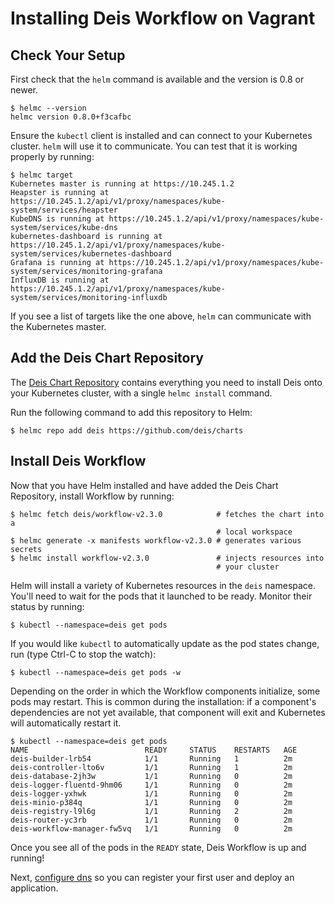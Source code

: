 # Installing Deis Workflow on Vagrant

## Check Your Setup

First check that the `helm` command is available and the version is 0.8 or newer.

```
$ helmc --version
helmc version 0.8.0+f3cafbc
```

Ensure the `kubectl` client is installed and can connect to your Kubernetes cluster. `helm` will
use it to communicate. You can test that it is working properly by running:

```
$ helmc target
Kubernetes master is running at https://10.245.1.2
Heapster is running at https://10.245.1.2/api/v1/proxy/namespaces/kube-system/services/heapster
KubeDNS is running at https://10.245.1.2/api/v1/proxy/namespaces/kube-system/services/kube-dns
kubernetes-dashboard is running at https://10.245.1.2/api/v1/proxy/namespaces/kube-system/services/kubernetes-dashboard
Grafana is running at https://10.245.1.2/api/v1/proxy/namespaces/kube-system/services/monitoring-grafana
InfluxDB is running at https://10.245.1.2/api/v1/proxy/namespaces/kube-system/services/monitoring-influxdb
```

If you see a list of targets like the one above, `helm` can communicate with the Kubernetes master.

## Add the Deis Chart Repository

The [Deis Chart Repository](https://github.com/deis/charts) contains everything you
need to install Deis onto your Kubernetes cluster, with a single `helmc install` command.

Run the following command to add this repository to Helm:

```
$ helmc repo add deis https://github.com/deis/charts
```

## Install Deis Workflow

Now that you have Helm installed and have added the Deis Chart Repository, install Workflow by running:

```
$ helmc fetch deis/workflow-v2.3.0            # fetches the chart into a
                                              # local workspace
$ helmc generate -x manifests workflow-v2.3.0 # generates various secrets
$ helmc install workflow-v2.3.0               # injects resources into
                                              # your cluster
```

Helm will install a variety of Kubernetes resources in the `deis` namespace.
You'll need to wait for the pods that it launched to be ready. Monitor their status
by running:

```
$ kubectl --namespace=deis get pods
```

If you would like `kubectl` to automatically update as the pod states change, run (type Ctrl-C to stop the watch):
```
$ kubectl --namespace=deis get pods -w
```

Depending on the order in which the Workflow components initialize, some pods may restart. This is common during the
installation: if a component's dependencies are not yet available, that component will exit and Kubernetes will
automatically restart it.

```
$ kubectl --namespace=deis get pods
NAME                          READY     STATUS    RESTARTS   AGE
deis-builder-lrb54            1/1       Running   1          2m
deis-controller-lto6v         1/1       Running   1          2m
deis-database-2jh3w           1/1       Running   0          2m
deis-logger-fluentd-9hm06     1/1       Running   0          2m
deis-logger-yxhwk             1/1       Running   0          2m
deis-minio-p384q              1/1       Running   0          2m
deis-registry-l9l6g           1/1       Running   2          2m
deis-router-yc3rb             1/1       Running   0          2m
deis-workflow-manager-fw5vq   1/1       Running   0          2m
```

Once you see all of the pods in the `READY` state, Deis Workflow is up and running!

Next, [configure dns](dns.md) so you can register your first user and deploy an application.
